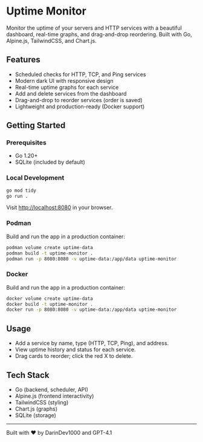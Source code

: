 # Uptime Monitor

Monitor the uptime of your servers and HTTP services with a beautiful dashboard, real-time graphs, and drag-and-drop reordering. Built with Go, Alpine.js, TailwindCSS, and Chart.js.

## Features
- Scheduled checks for HTTP, TCP, and Ping services
- Modern dark UI with responsive design
- Real-time uptime graphs for each service
- Add and delete services from the dashboard
- Drag-and-drop to reorder services (order is saved)
- Lightweight and production-ready (Docker support)

## Getting Started

### Prerequisites
- Go 1.20+
- SQLite (included by default)

### Local Development
```sh
go mod tidy
go run .
```
Visit [http://localhost:8080](http://localhost:8080) in your browser.

### Podman
Build and run the app in a production container:
```sh
podman volume create uptime-data
podman build -t uptime-monitor .
podman run -p 8080:8080 -v uptime-data:/app/data uptime-monitor
```

### Docker
Build and run the app in a production container:
```sh
docker volume create uptime-data
docker build -t uptime-monitor .
docker run -p 8080:8080 -v uptime-data:/app/data uptime-monitor
```

## Usage
- Add a service by name, type (HTTP, TCP, Ping), and address.
- View uptime history and status for each service.
- Drag cards to reorder; click the red X to delete.

## Tech Stack
- Go (backend, scheduler, API)
- Alpine.js (frontend interactivity)
- TailwindCSS (styling)
- Chart.js (graphs)
- SQLite (storage)

---
Built with ❤️ by DarinDev1000 and GPT-4.1
